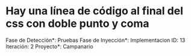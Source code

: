 # Hay una línea de código al final del css con doble punto y coma

Fase de Detección*: Pruebas
Fase de Inyección*: Implementacion
ID: 13
Iteración: 2
Proyecto*: Campanario